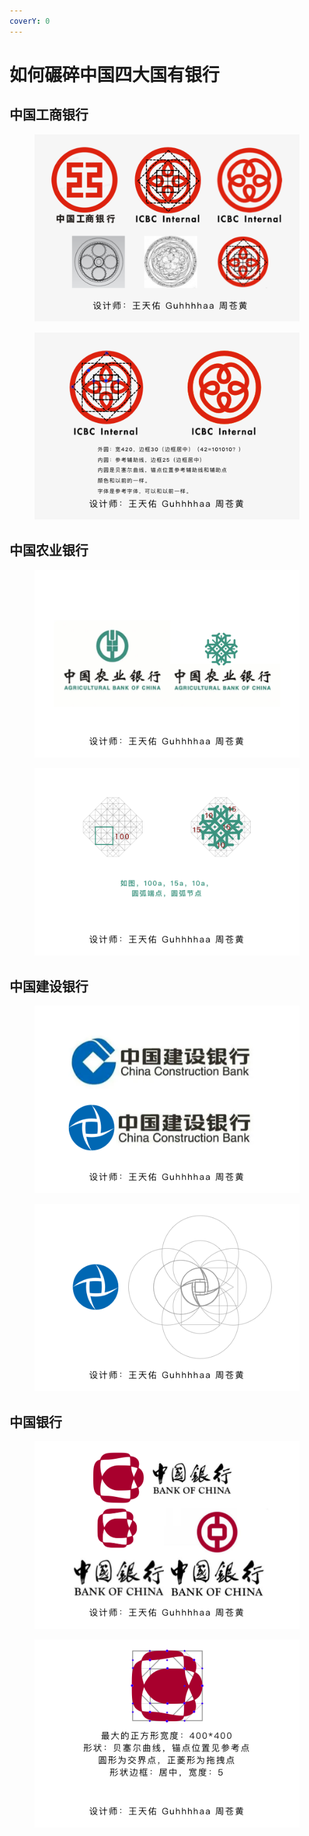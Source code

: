 ```yaml
---
coverY: 0
---
```


# 如何碾碎中国四大国有银行

## 中国工商银行

<figure><img src="../.gitbook/assets/ICBC.png" alt=""><figcaption></figcaption></figure>

<figure><img src="../.gitbook/assets/ICBC-2 (1).png" alt=""><figcaption></figcaption></figure>

## 中国农业银行

<figure><img src="../.gitbook/assets/ABC.png" alt=""><figcaption></figcaption></figure>

<figure><img src="../.gitbook/assets/ABC-2 (1).png" alt=""><figcaption></figcaption></figure>

## 中国建设银行



<figure><img src="../.gitbook/assets/CCB.png" alt=""><figcaption></figcaption></figure>

<figure><img src="../.gitbook/assets/CCB-2 (1).png" alt=""><figcaption></figcaption></figure>

## 中国银行

<figure><img src="../.gitbook/assets/BOC.png" alt=""><figcaption></figcaption></figure>

<figure><img src="../.gitbook/assets/BOC-2 (1).png" alt=""><figcaption></figcaption></figure>
